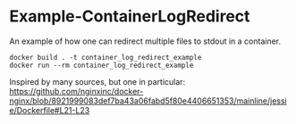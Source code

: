 # Example-ContainerLogRedirect

An example of how one can redirect multiple files to stdout in a container.

```shell
docker build . -t container_log_redirect_example
docker run --rm container_log_redirect_example
```

Inspired by many sources, but one in particular: https://github.com/nginxinc/docker-nginx/blob/8921999083def7ba43a06fabd5f80e4406651353/mainline/jessie/Dockerfile#L21-L23